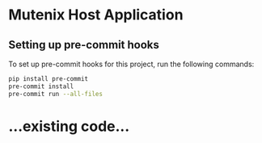 # Mutenix Host Application

## Setting up pre-commit hooks

To set up pre-commit hooks for this project, run the following commands:

```sh
pip install pre-commit
pre-commit install
pre-commit run --all-files
```

# ...existing code...
